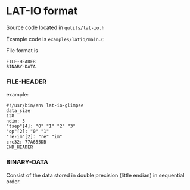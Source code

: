 # LAT-IO format

Source code located in `qutils/lat-io.h`

Example code is `examples/latio/main.C`

File format is

```
FILE-HEADER
BINARY-DATA
```

### FILE-HEADER

example:

```
#!/usr/bin/env lat-io-glimpse
data_size
128
ndim: 3
"tsep"[4]: "0" "1" "2" "3"
"op"[2]: "0" "1"
"re-im"[2]: "re" "im"
crc32: 77A655DB
END_HEADER

```

### BINARY-DATA

Consist of the data stored in double precision (little endian) in sequential order.
